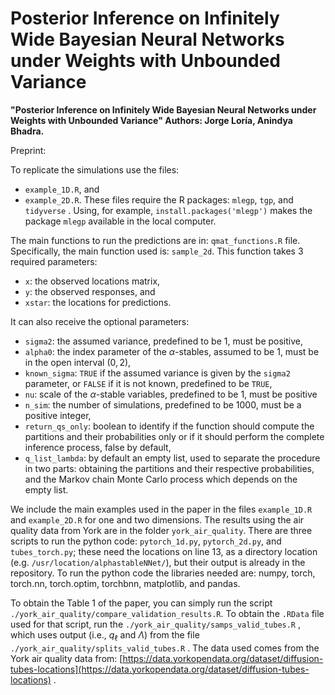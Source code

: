 # Posterior Inference on Infinitely Wide Bayesian Neural Networks under Weights with Unbounded Variance

**"Posterior Inference on Infinitely Wide Bayesian Neural Networks under Weights with Unbounded Variance" Authors: Jorge Loría, Anindya Bhadra.** 

Preprint: []()

To replicate the simulations use the files: 
- `example_1D.R`, and
- `example_2D.R`.
These files require the R packages: `mlegp`, `tgp`, and `tidyverse` . Using, for example, `install.packages('mlegp')` makes the package `mlegp` available in the local computer.

The main functions to run the predictions are in: `qmat_functions.R` file. Specifically, the main function used is: `sample_2d`. This function takes 3 required parameters:

- `x`: the observed locations matrix,
- `y`: the observed responses, and
- `xstar`: the locations for predictions.
 
It can also receive the optional parameters:
- `sigma2`: the assumed variance, predefined to be 1, must be positive,
- `alpha0`: the index parameter of the $\alpha$-stables, assumed to be 1, must be in the open interval $(0,2)$,
- `known_sigma`: `TRUE` if the assumed variance is given by the `sigma2` parameter, or `FALSE` if it is not known, predefined to be `TRUE`,
- `nu`: scale of the $\alpha$-stable variables, predefined to be 1, must be positive
- `n_sim`: the number of simulations, predefined to be 1000, must be a positive integer,
- `return_qs_only`: boolean to identify if the function should compute the partitions and their probabilities only or if it should perform the complete inference process, false by default,
- `q_list_lambda`: by default an empty list, used to separate the procedure in two parts: obtaining the partitions and their respective probabilities, and the Markov chain Monte Carlo process which depends on the empty list.

We include the main examples used in the paper in the files `example_1D.R` and `example_2D.R` for one and two dimensions. The results using the air quality data from York are in the folder `york_air_quality`. There are three scripts to run the python code: `pytorch_1d.py`, `pytorch_2d.py`, and `tubes_torch.py`; these need the locations on line 13, as a directory location (e.g. `/usr/location/alphastableNNet/`), but their output is already in the repository. To run the python code the libraries needed are: numpy, torch, torch.nn, torch.optim, torchbnn, matplotlib, and pandas.

To obtain the Table 1 of the paper, you can simply run the script `./york_air_quality/compare_validation_results.R`. To obtain the `.RData` file used for that script, run the `./york_air_quality/samps_valid_tubes.R` , which uses output (i.e., $q_\ell$ and $\Lambda$) from the file `./york_air_quality/splits_valid_tubes.R` . The data used comes from the York air quality data from: [https://data.yorkopendata.org/dataset/diffusion-tubes-locations](https://data.yorkopendata.org/dataset/diffusion-tubes-locations) .
